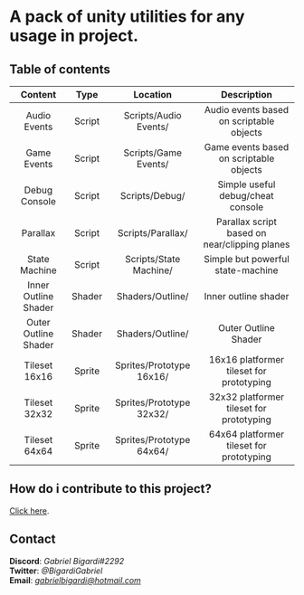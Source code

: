 # A pack of unity utilities for any usage in project.

## Table of contents
| Content | Type | Location | Description |
| :---: | :---: | :---: | :---: |
| Audio Events | Script | Scripts/Audio Events/ | Audio events based on scriptable objects |
| Game Events | Script | Scripts/Game Events/ | Game events based on scriptable objects |
| Debug Console | Script | Scripts/Debug/ | Simple useful debug/cheat console  |
| Parallax | Script | Scripts/Parallax/ | Parallax script based on near/clipping planes |
| State Machine | Script | Scripts/State Machine/ | Simple but powerful state-machine |
| Inner Outline Shader | Shader | Shaders/Outline/ | Inner outline shader |
| Outer Outline Shader | Shader | Shaders/Outline/ | Outer Outline Shader |
| Tileset 16x16 | Sprite | Sprites/Prototype 16x16/ | 16x16 platformer tileset for prototyping |
| Tileset 32x32 | Sprite | Sprites/Prototype 32x32/ | 32x32 platformer tileset for prototyping |
| Tileset 64x64 | Sprite | Sprites/Prototype 64x64/ | 64x64 platformer tileset for prototyping |

## How do i contribute to this project?
[Click here](CONTRIBUTING.md).

## Contact
**Discord**: *Gabriel Bigardi#2292*  
**Twitter**: *@BigardiGabriel*  
**Email**: *gabrielbigardi@hotmail.com*  
